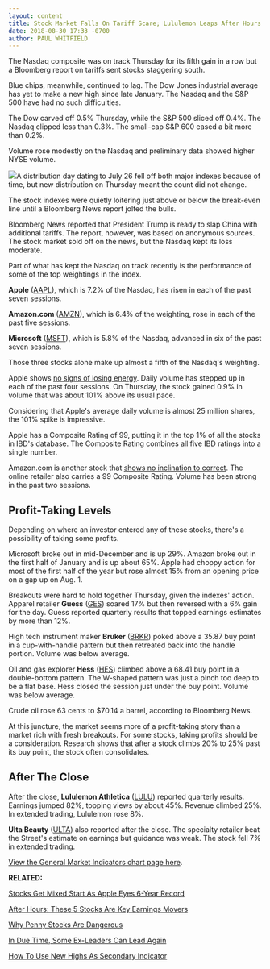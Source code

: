 ```yaml
---
layout: content
title: Stock Market Falls On Tariff Scare; Lululemon Leaps After Hours
date: 2018-08-30 17:33 -0700
author: PAUL WHITFIELD
---
```






The Nasdaq composite was on track Thursday for its fifth gain in a row but a Bloomberg report on tariffs sent stocks staggering south.




Blue chips, meanwhile, continued to lag. The Dow Jones industrial average has yet to make a new high since late January. The Nasdaq and the S&P 500 have had no such difficulties.


The Dow carved off 0.5% Thursday, while the S&P 500 sliced off 0.4%. The Nasdaq clipped less than 0.3%. The small-cap S&P 600 eased a bit more than 0.2%.


Volume rose modestly on the Nasdaq and preliminary data showed higher NYSE volume.


![](https://www.investors.com/wp-content/uploads/2018/08/MP083018-267x300.jpg)A distribution day dating to July 26 fell off both major indexes because of time, but new distribution on Thursday meant the count did not change.


The stock indexes were quietly loitering just above or below the break-even line until a Bloomberg News report jolted the bulls.


Bloomberg News reported that President Trump is ready to slap China with additional tariffs. The report, however, was based on anonymous sources. The stock market sold off on the news, but the Nasdaq kept its loss moderate.


Part of what has kept the Nasdaq on track recently is the performance of some of the top weightings in the index.


**Apple** ([AAPL](https://research.investors.com/quote.aspx?symbol=AAPL)), which is 7.2% of the Nasdaq, has risen in each of the past seven sessions.


**Amazon.com** ([AMZN](https://research.investors.com/quote.aspx?symbol=AMZN)), which is 6.4% of the weighting, rose in each of the past five sessions.


**Microsoft** ([MSFT](https://research.investors.com/quote.aspx?symbol=MSFT)), which is 5.8% of the Nasdaq, advanced in six of the past seven sessions.


Those three stocks alone make up almost a fifth of the Nasdaq's weighting.


Apple shows [no signs of losing energy](https://www.investors.com/news/technology/click/apple-stock-record-iphone-event/). Daily volume has stepped up in each of the past four sessions. On Thursday, the stock gained 0.9% in volume that was about 101% above its usual pace.


Considering that Apple's average daily volume is almost 25 million shares, the 101% spike is impressive.


Apple has a Composite Rating of 99, putting it in the top 1% of all the stocks in IBD's database. The Composite Rating combines all five IBD ratings into a single number.


Amazon.com is another stock that [shows no inclination to correct](https://www.investors.com/news/technology/amazon-stock/). The online retailer also carries a 99 Composite Rating. Volume has been strong in the past two sessions.


Profit-Taking Levels
--------------------


Depending on where an investor entered any of these stocks, there's a possibility of taking some profits.


Microsoft broke out in mid-December and is up 29%. Amazon broke out in the first half of January and is up about 65%. Apple had choppy action for most of the first half of the year but rose almost 15% from an opening price on a gap up on Aug. 1.


Breakouts were hard to hold together Thursday, given the indexes' action. Apparel retailer **Guess** ([GES](https://research.investors.com/quote.aspx?symbol=GES)) soared 17% but then reversed with a 6% gain for the day. Guess reported quarterly results that topped earnings estimates by more than 12%.


High tech instrument maker **Bruker** ([BRKR](https://research.investors.com/quote.aspx?symbol=BRKR)) poked above a 35.87 buy point in a cup-with-handle pattern but then retreated back into the handle portion. Volume was below average.


Oil and gas explorer **Hess** ([HES](https://research.investors.com/quote.aspx?symbol=HES)) climbed above a 68.41 buy point in a double-bottom pattern. The W-shaped pattern was just a pinch too deep to be a flat base. Hess closed the session just under the buy point. Volume was below average.


Crude oil rose 63 cents to $70.14 a barrel, according to Bloomberg News.


At this juncture, the market seems more of a profit-taking story than a market rich with fresh breakouts. For some stocks, taking profits should be a consideration. Research shows that after a stock climbs 20% to 25% past its buy point, the stock often consolidates.


After The Close
---------------


After the close, **Lululemon Athletica** ([LULU](https://research.investors.com/quote.aspx?symbol=LULU)) reported quarterly results. Earnings jumped 82%, topping views by about 45%. Revenue climbed 25%. In extended trading, Lululemon rose 8%.


**Ulta Beauty** ([ULTA](https://research.investors.com/quote.aspx?symbol=ULTA)) also reported after the close. The specialty retailer beat the Street's estimate on earnings but guidance was weak. The stock fell 7% in extended trading.


[View the General Market Indicators chart page here](https://www.investors.com/wp-content/uploads/2018/08/IBD3008152527GMI.pdf).


**RELATED:**


[Stocks Get Mixed Start As Apple Eyes 6-Year Record](https://www.investors.com/market-trend/stock-market-today/stock-futures-chip-stock/)


[After Hours: These 5 Stocks Are Key Earnings Movers](https://www.investors.com/market-trend/stock-market-today/dow-futures-trump-trade-war-lululemon-earnings-ulta-zuora-nutanix/)


[Why Penny Stocks Are Dangerous](https://www.investors.com/how-to-invest/investors-corner/how-to-trade-stocks-why-most-penny-stocks-fail-to-make-investors-rich/)


[In Due Time, Some Ex-Leaders Can Lead Again](https://www.investors.com/stock-lists/new-highs/new-highs-leaders/)


[How To Use New Highs As Secondary Indicator](https://www.investors.com/how-to-invest/investors-corner/stock-market-indicator/)




